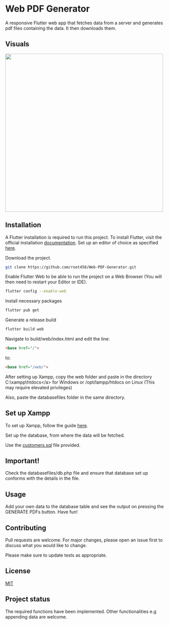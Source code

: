 # Web PDF Generator

A responsive Flutter web app that fetches data from a server and generates pdf files containing the data. It then downloads them.

## Visuals
<a href="#" target="_blank"><img src="preview.gif" height="500"></a>

## Installation
A Flutter installation is required to run this project.
To install Flutter, visit the official installation [documentation](https://docs.flutter.dev/get-started/install).
Set up an editor of choice as specified [here](https://docs.flutter.dev/get-started/editor).

Download the project.

```bash
git clone https://github.com/root458/Web-PDF-Generator.git
```
Enable Flutter Web to be able to run the project on a Web Browser (You will then need to restart your Editor or IDE).
```bash
flutter config --enable-web
```

Install necessary packages
```bash
flutter pub get
```

Generate a release build
```bash
flutter build web
```

Navigate to build/web/index.html and edit the line:
```html
<base href="/">
```
to:
```html
<base href="/web/">
```

After setting up Xampp, copy the web folder and paste in the directory <a>C:\xampp\htdocs\</a> for <a>Windows</a> or <a>/opt/lampp/htdocs</a> on <a>Linux</a> (This may require elevated privileges)

Also, paste the <a>databasefiles</a> folder in the same directory.

## Set up Xampp
To set up Xampp, follow the guide [here](https://www.apachefriends.org/download.html).

Set up the database, from where the data will be fetched.

Use the <a href="#">customers.sql</a> file provided.

## Important!
Check the <a>databasefiles/db.php</a> file and ensure that database set up conforms with the details in the file.

## Usage

Add your own data to the database table and see the output on pressing the <a>GENERATE PDFs</a> button.
Have fun!

## Contributing
Pull requests are welcome. For major changes, please open an issue first to discuss what you would like to change.

Please make sure to update tests as appropriate.

## License
[MIT]()

## Project status
The required functions have been implemented. Other functionalities e.g appending data are welcome.